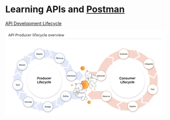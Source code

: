 # Learning APIs and [Postman](https://academy.postman.com/)

[API Development Lifecycle](https://apis.how//products/web-design/)

![API Development Lifecycle](./API-Lifecycle.png "API Development Lifecycle")
